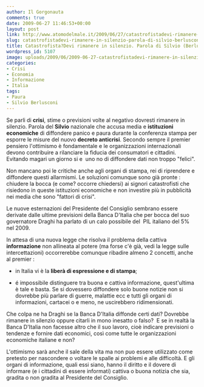 ```yaml
---
author: Il Gorgonauta
comments: true
date: 2009-06-27 11:46:53+00:00
layout: post
link: http://www.atomodelmale.it/2009/06/27/catastrofistadevi-rimanere-in-silenzio-parola-di-silvio-berlusconi/
slug: catastrofistadevi-rimanere-in-silenzio-parola-di-silvio-berlusconi
title: Catastrofista?Devi rimanere in silenzio. Parola di Silvio (Berlusconi).
wordpress_id: 5107
image: uploads/2009/06/2009-06-27-catastrofistadevi-rimanere-in-silenzio-parola-di-silvio-berlusconi.jpg
categories:
- Crisi
- Economia
- Informazione
- Italia
tags:
- Paura
- Silvio Berlusconi
---
```


Se parli di **crisi**, stime o previsioni volte al negativo dovresti rimanere in silenzio. Parola del **Silvio** nazionale che accusa media e **istituzioni economiche** di diffondere panico e paura durante la conferenza stampa per esporre le misure del nuovo **decreto anticrisi**. Secondo sempre il premier pensiero l'ottimismo è fondamentale e le organizzazioni internazionali devono contribuire a rilanciare la fiducia dei consumatori e cittadini. Evitando magari un giorno si e  uno no di diffondere dati non troppo "felici".

Non mancano poi le critiche anche agli organi di stampa, rei di riprendere e diffondere questi allarmismi. Le soluzioni comunque sono già pronte : chiudere la bocca (e come? occorre chiedersi) ai signori catastrofisti che risiedono in queste istituzioni economiche e non investire più in pubblicità nei media che sono "fattori di crisi".

Le nuove esternazioni del Presidente del Consiglio sembrano essere derivate dalle ultime previsioni della Banca D'Italia che per bocca del suo governatore Draghi ha parlato di un calo possibile del  PIL italiano del 5% nel 2009.

In attesa di una nuova legge che risolva il problema della cattiva **informazione** non allineata al potere (ma forse c'è già, vedi la legge sulle intercettazioni) occorrerebbe comunque ribadire almeno 2 concetti, anche al premier :

	
  * in Italia vi è la **liberà di espressione e di stampa**;

	
  * é impossibile distinguere tra buona e cattiva informazione, quest'ultima è tale e basta. Se si dovessero diffondere solo buone notizie non si dovrebbe più parlare di guerre, malattie ecc e tutti gli organi di informazioni, cartacei o e meno, ne uscirebbero ridimensionati.

Che colpa ne ha Draghi se la Banca D'Italia diffonde certi dati? Dovrebbe rimanere in silenzio oppure citarli in mono inesatto o falso?  E se in realtà la Banca D'Italia non facesse altro che il suo lavoro, cioè indicare previsioni o tendenze e fornire dati economici, così come tutte le organizzazioni economiche italiane e non?

L'ottimismo sarà anche il sale della vita ma non puo essere utilizzato come pretesto per nascondere o voltare le spalle ai problemi e alle difficoltà. E gli organi di informazione, quali essi siano, hanno il diritto e il dovere di informare (e i cittadini di essere informati) cattiva o buona notizia che sia, gradita o non gradita al Presidente del Consiglio.
